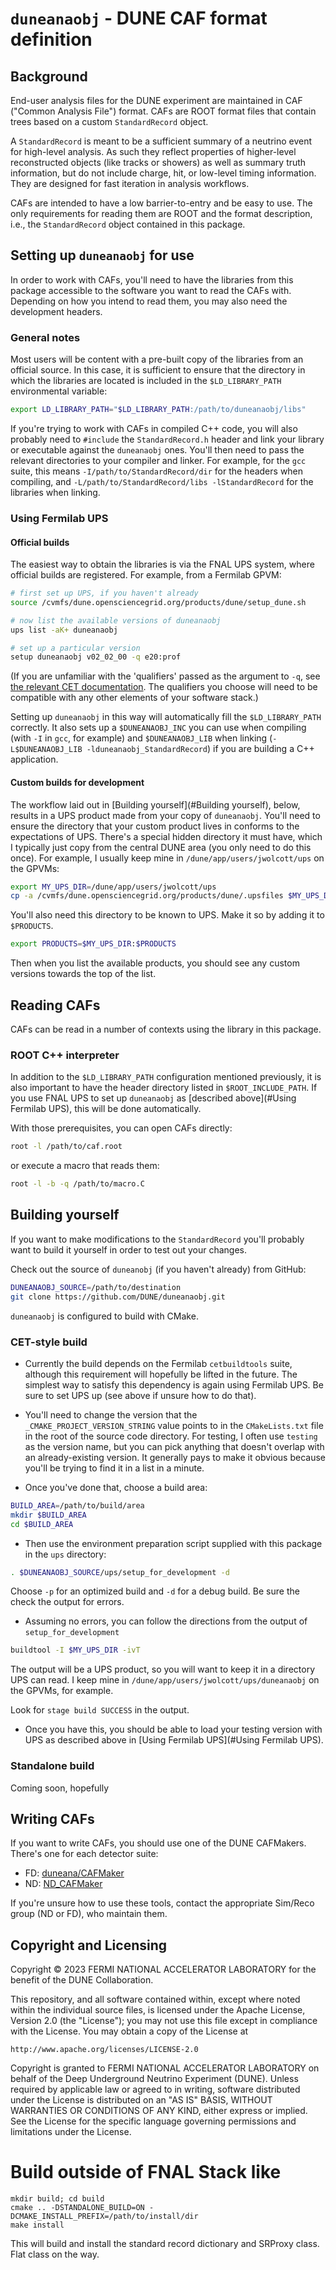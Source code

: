 # `duneanaobj` - DUNE CAF format definition

## Background

End-user analysis files for the DUNE experiment are maintained in CAF ("Common Analysis File") format.
CAFs are ROOT format files that contain trees based on a custom `StandardRecord` object.

A `StandardRecord` is meant to be a sufficient summary of a neutrino event for high-level analysis.
As such they reflect properties of higher-level reconstructed objects (like tracks or showers) 
as well as summary truth information, but do not include charge, hit, or low-level timing information.
They are designed for fast iteration in analysis workflows.

CAFs are intended to have a low barrier-to-entry and be easy to use.
The only requirements for reading them are ROOT and the format description,
i.e., the `StandardRecord` object contained in this package.

## Setting up `duneanaobj` for use 

In order to work with CAFs, you'll need to have the libraries from this package accessible to the software you want to read the CAFs with.
Depending on how you intend to read them, you may also need the development headers.

### General notes
Most users will be content with a pre-built copy of the libraries from an official source.
In this case, it is sufficient to ensure that the directory in which the libraries are located is included in the `$LD_LIBRARY_PATH` environmental variable:

```bash
export LD_LIBRARY_PATH="$LD_LIBRARY_PATH:/path/to/duneanaobj/libs"
```

If you're trying to work with CAFs in compiled C++ code, you will also probably need to `#include` the `StandardRecord.h` header
and link your library or executable against the `duneanaobj` ones.
You'll then need to pass the relevant directories to your compiler and linker.
For example, for the `gcc` suite, this means `-I/path/to/StandardRecord/dir`
for the headers when compiling, and `-L/path/to/StandardRecord/libs -lStandardRecord`
for the libraries when linking.

### Using Fermilab UPS

#### Official builds
The easiest way to obtain the libraries is via the FNAL UPS system, where official builds are registered.
For example, from a Fermilab GPVM:

```bash
# first set up UPS, if you haven't already
source /cvmfs/dune.opensciencegrid.org/products/dune/setup_dune.sh

# now list the available versions of duneanaobj
ups list -aK+ duneanaobj

# set up a particular version
setup duneanaobj v02_02_00 -q e20:prof
```

(If you are unfamiliar with the 'qualifiers' passed as the argument to `-q`, see [the relevant CET documentation](https://cdcvs.fnal.gov/redmine/projects/cet-is-public/wiki/AboutQualifiers).
The qualifiers you choose will need to be compatible with any other elements of your software stack.)

Setting up `duneanaobj` in this way will automatically fill the `$LD_LIBRARY_PATH` correctly.
It also sets up a `$DUNEANAOBJ_INC` you can use when compiling (with `-I` in `gcc`, for example)
and `$DUNEANAOBJ_LIB` when linking (`-L$DUNEANAOBJ_LIB -lduneanaobj_StandardRecord`) if you are building a C++ application.

#### Custom builds for development

The workflow laid out in [Building yourself](#Building yourself), below, results in a UPS product made from your copy of `duneanaobj`.
You'll need to ensure the directory that your custom product lives in conforms to the expectations of UPS.
There's a special hidden directory it must have, which I typically just copy from the central DUNE area
(you only need to do this once).
For example, I usually keep mine in `/dune/app/users/jwolcott/ups` on the GPVMs:

```bash
export MY_UPS_DIR=/dune/app/users/jwolcott/ups
cp -a /cvmfs/dune.opensciencegrid.org/products/dune/.upsfiles $MY_UPS_DIR/
```

You'll also need this directory to be known to UPS.  Make it so by adding it to `$PRODUCTS`.

```bash
export PRODUCTS=$MY_UPS_DIR:$PRODUCTS
```

Then when you list the available products, you should see any custom versions towards the top of the list.

## Reading CAFs

CAFs can be read in a number of contexts using the library in this package.

### ROOT C++ interpreter

In addition to the `$LD_LIBRARY_PATH` configuration mentioned previously,
it is also important to have the header directory listed in `$ROOT_INCLUDE_PATH`.
If you use FNAL UPS to set up `duneanaobj` as [described above](#Using Fermilab UPS),
this will be done automatically.

With those prerequisites, you can open CAFs directly:

```bash
root -l /path/to/caf.root
```

or execute a macro that reads them:

```bash
root -l -b -q /path/to/macro.C
```

## Building yourself

If you want to make modifications to the `StandardRecord` you'll probably want to build it yourself in order to test out your changes.

Check out the source of `duneanobj` (if you haven't already) from GitHub:

```bash
DUNEANAOBJ_SOURCE=/path/to/destination
git clone https://github.com/DUNE/duneanaobj.git
```

`duneanaobj` is configured to build with CMake.

### CET-style build

* Currently the build depends on the Fermilab `cetbuildtools` suite, although this requirement will hopefully be lifted in the future.
The simplest way to satisfy this dependency is again using Fermilab UPS.
Be sure to set UPS up (see above if unsure how to do that).

* You'll need to change the version that the `_CMAKE_PROJECT_VERSION_STRING` value points to
  in the `CMakeLists.txt` file in the root of the source code directory. 
  For testing, I often use `testing` as the version name, but you can pick anything that doesn't overlap with an already-existing version.
  It generally pays to make it obvious because you'll be trying to find it in a list in a minute.

* Once you've done that, choose a build area:

```bash
BUILD_AREA=/path/to/build/area
mkdir $BUILD_AREA
cd $BUILD_AREA
```

* Then use the environment preparation script supplied with this package in the `ups` directory:

```bash
. $DUNEANAOBJ_SOURCE/ups/setup_for_development -d
```

Choose `-p` for an optimized build and `-d` for a debug build. 
Be sure the check the output for errors.

* Assuming no errors, you can follow the directions from the output of `setup_for_development`

```bash
buildtool -I $MY_UPS_DIR -ivT
```

The output will be a UPS product, so you will want to keep it in a directory UPS can read.
I keep mine in `/dune/app/users/jwolcott/ups/duneanaobj` on the GPVMs, for example.

Look for `stage build SUCCESS` in the output.

* Once you have this, you should be able to load your testing version with UPS as described above in [Using Fermilab UPS](#Using Fermilab UPS).

### Standalone build

Coming soon, hopefully

## Writing CAFs

If you want to write CAFs, you should use one of the DUNE CAFMakers.
There's one for each detector suite:
* FD: [duneana/CAFMaker](https://github.com/DUNE/duneana/tree/develop/duneana/CAFMaker)
* ND: [ND_CAFMaker](https://github.com/DUNE/ND_CAFMaker)

If you're unsure how to use these tools, contact the appropriate Sim/Reco group (ND or FD), who maintain them.

## Copyright and Licensing
Copyright © 2023 FERMI NATIONAL ACCELERATOR LABORATORY for the benefit of the DUNE Collaboration.

This repository, and all software contained within, except where noted within the individual source files, is licensed under
the Apache License, Version 2.0 (the "License"); you may not use this
file except in compliance with the License. You may obtain a copy of
the License at

    http://www.apache.org/licenses/LICENSE-2.0

Copyright is granted to FERMI NATIONAL ACCELERATOR LABORATORY on behalf
of the Deep Underground Neutrino Experiment (DUNE). Unless required by
applicable law or agreed to in writing, software distributed under the
License is distributed on an "AS IS" BASIS, WITHOUT WARRANTIES OR
CONDITIONS OF ANY KIND, either express or implied. See the License for
the specific language governing permissions and limitations under the
License.

# Build outside of FNAL Stack like

```
mkdir build; cd build
cmake .. -DSTANDALONE_BUILD=ON -DCMAKE_INSTALL_PREFIX=/path/to/install/dir
make install
```

This will build and install the standard record dictionary and SRProxy class. Flat class on the way.
